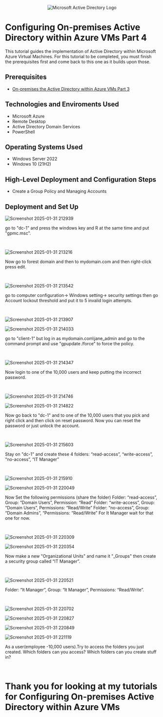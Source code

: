 <p align="center">
<img src="https://i.imgur.com/pU5A58S.png" alt="Microsoft Active Directory Logo"/>
</p>

<h1>Configuring On-premises Active Directory within Azure VMs Part 4</h1>
This tutorial guides the implementation of Active Directory within Microsoft Azure Virtual Machines. For this tutorial to be completed, you must finish the prerequisites first and come back to this one as it builds upon those.  <br />

<h2>Prerequisites</h2>

- [On-premises the Active Directory within Azure VMs Part 3](https://github.com/BenjaminG-Dreams/configure-ad3)

<h2>Technologies and Enviroments Used</h2>

- Microsoft Azure
- Remote Desktop
- Active Directory Domain Services
- PowerShell

<h2>Operating Systems Used </h2>

- Windows Server 2022
- Windows 10 (21H2)

<h2>High-Level Deployment and Configuration Steps</h2>

- Create a Group Policy and Managing Accounts

<h2>Deployment and Set Up</h2>

![Screenshot 2025-01-31 212939](https://github.com/user-attachments/assets/a1226db2-646b-4c10-900c-7016bfeb13ae)


<p>
go to "dc-1" and press the windows key and R at the same time and put "gpmc.msc".
</p>
<br />


![Screenshot 2025-01-31 213216](https://github.com/user-attachments/assets/27fcc09d-53f6-4cfc-9d28-5a005590d85d)

<p>
Now go to forest domain and then to mydomain.com and then right-click press edit.
</p>
<br />

![Screenshot 2025-01-31 213542](https://github.com/user-attachments/assets/feacaa4c-eaf3-4e8d-b76e-504de1ab76a9)


<p>
go to computer configuration-> Windows setting-> security settings then go Account lockout threshold and put it to 5 invalid login attempts.
</p>
<br />

![Screenshot 2025-01-31 213907](https://github.com/user-attachments/assets/85988102-7447-4b87-8d77-f1468ce214d4)

![Screenshot 2025-01-31 214033](https://github.com/user-attachments/assets/1f41bc96-80dc-4d7e-a52f-6144b4f0231b)

<p>
go to "client-1"  but log in as mydomain.com\jane_admin and go to the command prompt and use "gpupdate /force" to force the policy.
</p>
<br />

![Screenshot 2025-01-31 214347](https://github.com/user-attachments/assets/d2ef564b-4609-4808-bd36-e42cef769152)

<p>
Now login to  one of the 10,000 users and keep putting the incorrect password.
</p>
<br />

![Screenshot 2025-01-31 214746](https://github.com/user-attachments/assets/47bb7992-0bf7-453a-8363-1086072e0692)

![Screenshot 2025-01-31 214822](https://github.com/user-attachments/assets/45814949-cc93-4dfd-825f-4ad1e08caa72)

<p>
Now go back to "dc-1" and to one of the 10,000 users that you pick and right click and then click on reset password. Now you can reset the password or just unlock the account.
</p>
<br />

![Screenshot 2025-01-31 215603](https://github.com/user-attachments/assets/d1bd5653-8cae-4a53-9c5e-e9b47b072c48)

<p>
Stay on "dc-1" and create these 4 folders: “read-access”, “write-access”, “no-access”, “IT Manager”
</p>
<br />

![Screenshot 2025-01-31 215910](https://github.com/user-attachments/assets/15f4b7e5-3772-4f73-92b2-afacee240e88)

![Screenshot 2025-01-31 220049](https://github.com/user-attachments/assets/03e89937-8d8d-4964-97e9-7d8fe5bcd729)

<p>
Now Set the following permissions (share the folder)
Folder: “read-access”, Group: “Domain Users”, Permission: “Read”
Folder: “write-access”,  Group: “Domain Users”, Permissions: “Read/Write”
Folder: “no-access”, Group: “Domain Admins”, “Permissions: “Read/Write”
For It Manager wait for that one for now.
</p>
<br />

![Screenshot 2025-01-31 220309](https://github.com/user-attachments/assets/7279913d-ce40-42ab-87a2-fdc92a069be6)

![Screenshot 2025-01-31 220354](https://github.com/user-attachments/assets/48e1a104-4800-479a-b72f-2dd032ff72b3)

<p>
Now make a new "Organizational Units" and name it "_Groups" then create a security group called “IT Manager”.

</p>
<br />

![Screenshot 2025-01-31 220521](https://github.com/user-attachments/assets/15870301-94dc-425b-950e-01654053b849)

<p>
Folder: “It Manager”, Group: “It Manager”, Permissions: “Read/Write”.
</p>
<br />

![Screenshot 2025-01-31 220702](https://github.com/user-attachments/assets/1a78c98d-7358-44b4-a97e-195f47cb0024)

![Screenshot 2025-01-31 220827](https://github.com/user-attachments/assets/eb9b3c1c-37b4-4b86-8b32-c6441e05fafc)

![Screenshot 2025-01-31 220849](https://github.com/user-attachments/assets/8abbe2cc-e3b0-4810-9e0a-88e16c10fa14)

![Screenshot 2025-01-31 221119](https://github.com/user-attachments/assets/5367d91e-556c-42e9-b7e3-0217e493c3b8)

<p>
As a user(employee -10,000 users).Try to access the folders you just created. Which folders can you access? Which folders can you create stuff in? 
</p>
<br />

<h1>Thank you for looking at my tutorials for Configuring On-premises Active Directory within Azure VMs</h1>
